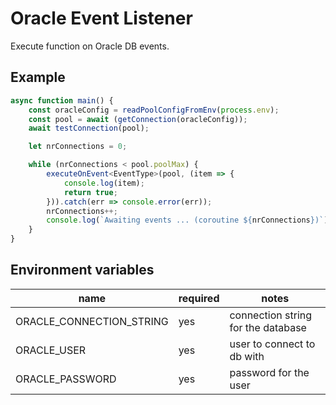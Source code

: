 # Oracle Event Listener

Execute function on Oracle DB events.

## Example

```typescript
async function main() {
    const oracleConfig = readPoolConfigFromEnv(process.env);
    const pool = await (getConnection(oracleConfig));
    await testConnection(pool);

    let nrConnections = 0;

    while (nrConnections < pool.poolMax) {
        executeOnEvent<EventType>(pool, (item => {
            console.log(item);
            return true;
        })).catch(err => console.error(err));
        nrConnections++;
        console.log(`Awaiting events ... (coroutine ${nrConnections})`)
    }
}
```

## Environment variables

name | required | notes
--- | --- | ---
ORACLE_CONNECTION_STRING | yes | connection string for the database
ORACLE_USER | yes | user to connect to db with
ORACLE_PASSWORD | yes | password for the user 
